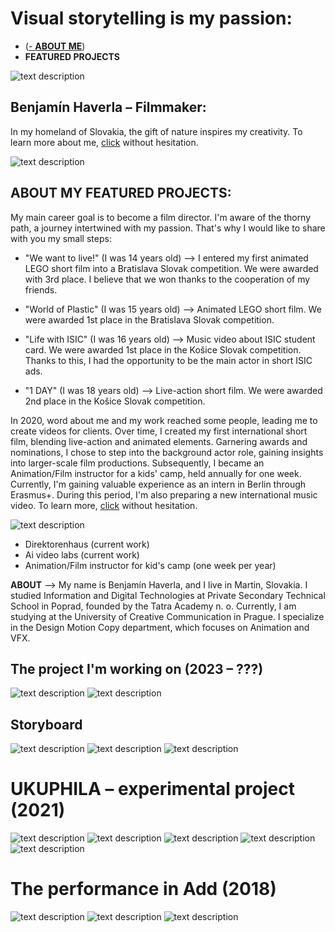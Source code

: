 # Visual storytelling is my passion:
- ([- **ABOUT ME**](https://github.com/BenjaminHaverla/First-impression-presentation/blob/main/README.md#benjamín-haverla-filmmaker)) 
- **FEATURED PROJECTS**

![text description](Images/Profile.png)

## Benjamín Haverla – Filmmaker:

In my homeland of Slovakia, the gift of nature inspires my creativity. To learn more about me, [click](https://github.com/BenjaminHaverla/About-me.git) without hesitation.

![text description](Images/Nature.png)

## ABOUT MY FEATURED PROJECTS:

My main career goal is to become a film director. I'm aware of the thorny path, a journey intertwined with my passion. That's why I would like to share with you my small steps:

- "We want to live!" (I was 14 years old) –> I entered my first animated LEGO short film into a Bratislava Slovak competition. We were awarded with 3rd place. I believe that we won thanks to the cooperation of my friends.
  
- "World of Plastic" (I was 15 years old) –> Animated LEGO short film. We were awarded 1st place in the Bratislava Slovak competition.

- "Life with ISIC" (I was 16 years old) –> Music video about ISIC student card. We were awarded 1st place in the Košice Slovak competition. Thanks to this, I had the opportunity to be the main actor in short ISIC ads.
  
- "1 DAY" (I was 18 years old) –> Live-action short film. We were awarded 2nd place in the Košice Slovak competition.

In 2020, word about me and my work reached some people, leading me to create videos for clients. Over time, I created my first international short film, blending live-action and animated elements. Garnering awards and nominations, I chose to step into the background actor role, gaining insights into larger-scale film productions. Subsequently, I became an Animation/Film instructor for a kids' camp, held annually for one week. Currently, I'm gaining valuable experience as an intern in Berlin through Erasmus+. During this period, I'm also preparing a new international music video. To learn more, [click](https://github.com/BenjaminHaverla/Portfolio.git) without hesitation.

![text description](Images/Team.png)


- Direktorenhaus (current work)
- Ai video labs (current work)
- Animation/Film instructor for kid's camp (one week per year)



**ABOUT** –> My name is Benjamín Haverla, and I live in Martin, Slovakia. I studied Information and Digital Technologies at Private Secondary Technical School in Poprad, founded by the Tatra Academy n. o. Currently, I am studying at the University of Creative Communication in Prague. I specialize in the Design Motion Copy department, which focuses on Animation and VFX.

## The project I'm working on (2023 – ???)
![text description](Images/Still_shot_scene1.png)
![text description](Images/Still_shot_scene2.png)

## Storyboard
![text description](Images/Storyboard_1.png)
![text description](Images/Storyboard_4.png)
![text description](Images/Storyboard_5.png)

# UKUPHILA – experimental project (2021)
![text description](Images/Green_1.jpg)
![text description](Images/Green_2.jpg)
![text description](Images/Green_3.jpg)
![text description](Images/Green_4.jpg)
![text description](Images/Green_5.jpg)


# The performance in Add (2018)
![text description](Images/Performance_1.png)
![text description](Images/Performance_2.png)
![text description](Images/Performance_3.png)

